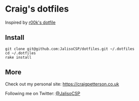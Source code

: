 # Craig's dotfiles

Inspired by [r00k's dotfile](https://github.com/r00k/dotfiles)

## Install

```
git clone git@github.com:JalisoCSP/dotfiles.git ~/.dotfiles
cd ~/.dotfiles
rake install
```

## More

Check out my personal site: https://craigpetterson.co.uk

Following me on Twitter: [@JalisoCSP](https://twitter.com/JalisoCSP)

